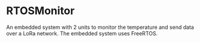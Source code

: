 # RTOSMonitor
An embedded system with 2 units to monitor the temperature and send data over a LoRa network. The embedded system uses FreeRTOS.
